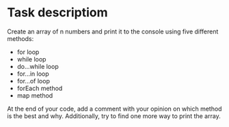 # Task descriptiom
Create an array of n numbers and print it to the console using five different methods:

- for loop
- while loop
- do...while loop
- for...in loop
- for...of loop
- forEach method
- map method

At the end of your code, add a comment with your opinion on which method is the best and why. Additionally, try to find one more way to print the array.
